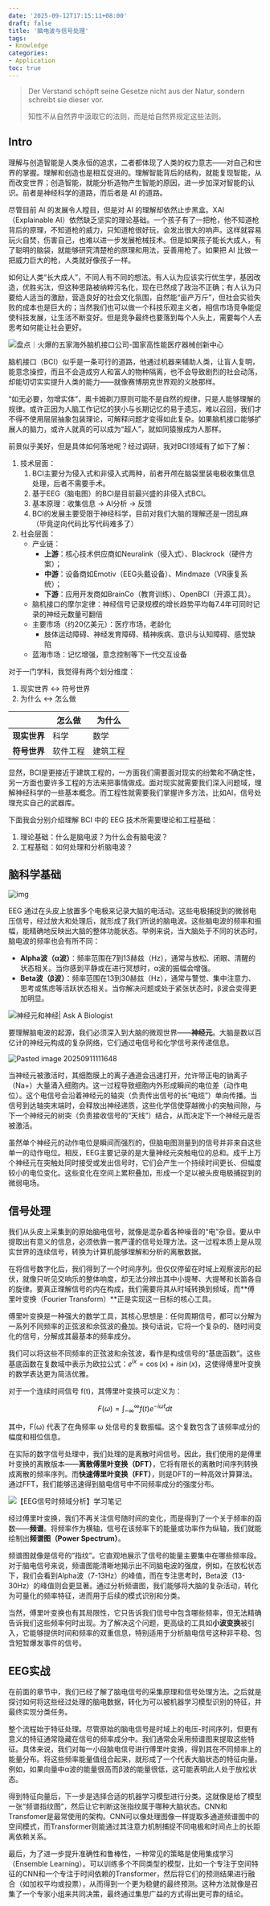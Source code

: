 ```yaml
---
date: '2025-09-12T17:15:11+08:00'
draft: false
title: '脑电波与信号处理'
tags: 
- Knowledge
categories: 
- Application
toc: true
---
```


>Der Verstand schöpft seine Gesetze nicht aus der Natur, sondern schreibt sie dieser vor.
>
>知性不从自然界中汲取它的法则，而是给自然界规定这些法则。

<!--more-->

## Intro

理解与创造智能是人类永恒的追求，二者都体现了人类的权力意志——对自己和世界的掌握。理解和创造也是相互促进的。理解智能背后的结构，就能复现智能，从而改变世界；创造智能，就能分析造物产生智能的原因，进一步加深对智能的认识。前者是神经科学的道路，而后者是 AI 的道路。

尽管目前 AI 的发展令人瞠目，但是对 AI 的理解却依然止步黑盒。XAI（Explainable AI）依然缺乏坚实的理论基础。一个孩子有了一把枪，他不知道枪背后的原理，不知道枪的威力，只知道枪很好玩，会发出很大的响声。这样就容易玩火自焚，伤害自己，也难以进一步发展枪械技术。但是如果孩子能长大成人，有了聪明的脑袋，就能够研究清楚枪的原理和用法，妥善用枪了。如果把 AI 比做一把威力巨大的枪，人类就好像孩子一样。

如何让人类“长大成人”，不同人有不同的想法。有人认为应该实行优生学，基因改造，优胜劣汰，但这种思路被纳粹污名化，现在已然成了政治不正确；有人认为只要给人适当的激励，营造良好的社会文化氛围，自然能“亩产万斤”，但社会实验失败的成本也是巨大的；当然我们也可以做一个科技乐观主义者，相信市场竞争能促使科技发展，让生活不断变好。但是竞争最终也要落到每个人头上，需要每个人去思考如何能让社会更好。

![盘点｜火爆的五家海外脑机接口公司-国家高性能医疗器械创新中心](./assets/6377137759531333063943490.jpg)

脑机接口（BCI）似乎是一条可行的道路，他通过机器来辅助人类，让盲人复明，能意念操控，而且不会造成穷人和富人的物种隔离，也不会导致剧烈的社会动荡，却能切切实实提升人类的能力——就像赛博朋克世界观的义肢那样。

“如无必要，勿增实体”，奥卡姆剃刀原则可能不是自然的规律，只是人能够理解的规律。或许正因为人脑工作记忆的狭小与长期记忆的易于遗忘，难以召回，我们才不得不使用层层抽象包装理论，可解释问题才变得如此复杂。如果脑机接口能够扩展人的脑力，或许人就真的可以成为“超人”，就如同猿猴成为人那样。

前景似乎美好，但是具体如何落地呢？经过调研，我对BCI领域有了如下了解：
1. 技术层面：
	1. BCI主要分为侵入式和非侵入式两种，前者开颅在脑袋里装电极收集信息处理，后者不需要手术。
	2. 基于EEG（脑电图）的BCI是目前最兴盛的非侵入式BCI。
	3. 基本原理：收集信息 -> AI分析 -> 反馈
	4. BCI的发展主要受限于神经科学，目前对我们大脑的理解还是一团乱麻（毕竟逆向代码比写代码难多了）
2. 社会层面：
    - 产业链：
        - **上游**：核心技术供应商如Neuralink（侵入式）、Blackrock（硬件方案）；
        - **中游**：设备商如Emotiv（EEG头戴设备）、Mindmaze（VR康复系统）；
        - **下游**：应用开发商如BrainCo（教育训练）、OpenBCI（开源工具）。
    - 脑机接口的摩尔定律：神经信号记录规模的增长趋势平均每7.4年可同时记录的神经元数量可翻倍
    - 主要市场（约20亿美元）：医疗市场，老龄化
        - 肢体运动障碍、神经发育障碍、精神疾病、意识与认知障碍、感觉缺陷
    - 蓝海市场：记忆增强，意念控制等下一代交互设备

对于一门学科，我觉得有两个划分维度：
1. 现实世界 <-> 符号世界
2. 为什么 <-> 怎么做

|              | 怎么做   | 为什么   |
| ------------ | -------- | -------- |
| **现实世界** | 科学     | 数学     |
| **符号世界** | 软件工程 | 建筑工程 |

显然，BCI是更接近于建筑工程的，一方面我们需要面对现实的纷繁和不确定性，另一方面也要许多工程的方法来把事情做成。面对现实就需要我们深入问题域，理解神经科学的一些基本概念。而工程性就需要我们掌握许多方法，比如AI，信号处理充实自己的武器库。

下面我会分别介绍理解 BCI 中的 EEG 技术所需要理论和工程基础：
1. 理论基础：什么是脑电波？为什么会有脑电波？
2. 工程基础：如何处理和分析脑电波？

## 脑科学基础

![img](./assets/5b2-300x201.gif)

EEG 通过在头皮上放置多个电极来记录大脑的电活动。这些电极捕捉到的微弱电压信号，经过放大和处理后，就形成了我们所说的脑电波。这些脑电波的频率和振幅，能精确地反映出大脑的整体功能状态。举例来说，当大脑处于不同的状态时，脑电波的频率也会有所不同：

- **Alpha波（α波）**：频率范围在7到13赫兹（Hz），通常与放松、闭眼、清醒的状态相关。当你感到平静或在进行冥想时，α波的振幅会增强。
- **Beta波（β波）**：频率范围在13到30赫兹（Hz），通常与警觉、集中注意力、思考或焦虑等活跃状态相关。当你解决问题或处于紧张状态时，β波会变得更加明显。

![神经元和神经| Ask A Biologist](./assets/neuron-anatomy-chinese-simplified.jpg)

要理解脑电波的起源，我们必须深入到大脑的微观世界——**神经元**。大脑是数以百亿计的神经元构成的复杂网络，它们通过电信号和化学信号来传递信息。

![Pasted image 20250911111648](./assets/ele.png)

当神经元被激活时，其细胞膜上的离子通道会迅速打开，允许带正电的钠离子（Na+）大量涌入细胞内。这一过程导致细胞内外形成瞬间的电位差（动作电位）。这个电信号会沿着神经元的轴突（负责传出信号的长“电缆”）单向传播。当信号到达轴突末端时，会释放出神经递质，这些化学信使穿越微小的突触间隙，与下一个神经元的树突（负责接收信号的“天线”）结合，从而决定下一个神经元是否被激活。

虽然单个神经元的动作电位是瞬间而强烈的，但脑电图测量到的信号并非来自这些单一的动作电位。相反，EEG主要记录的是大量神经元突触电位的总和。成千上万个神经元在突触处同时接受或发出信号时，它们会产生一个持续时间更长、但幅度较小的电位变化。这些变化在空间上累积叠加，形成一个足以被头皮电极捕捉到的微弱电场。

## 信号处理

我们从头皮上采集到的原始脑电信号，就像是混杂着各种噪音的“电”杂音。要从中提取出有意义的信息，必须依靠一套严谨的信号处理方法。这一过程本质上是从现实世界的连续信号，转换为计算机能够理解和分析的离散数据。

在将信号数字化后，我们得到了一个时间序列。但仅仅停留在时域上观察波形的起伏，就像只听见交响乐的整体响度，却无法分辨出其中小提琴、大提琴和长笛各自的旋律。要真正理解信号的内在构成，我们需要将其从时域转换到频域，而**傅里叶变换（Fourier Transform）**正是实现这一目标的核心工具。

傅里叶变换是一种强大的数学工具，其核心思想是：任何周期信号，都可以分解为一系列不同频率的正弦波和余弦波的叠加。换句话说，它将一个复杂的、随时间变化的信号，分解成其最基本的频率成分。

我们可以将这些不同频率的正弦波和余弦波，看作是构成信号的“基底函数”。这些基底函数在复数域中表示为欧拉公式：$e^{ix} = \cos(x) + i\sin(x)$，这使得傅里叶变换的数学表达更为简洁优雅。

对于一个连续时间信号 f(t)，其傅里叶变换可以定义为：

$$F(\omega) = \int_{-\infty}^{\infty} f(t) e^{-i\omega t} dt$$

其中，F(ω) 代表了在角频率 ω 处信号的复数振幅。这个复数包含了该频率成分的幅度和相位信息。

在实际的数字信号处理中，我们处理的是离散时间信号。因此，我们使用的是傅里叶变换的离散版本——**离散傅里叶变换（DFT）**，它将有限长的离散时间序列转换成离散的频率序列。而**快速傅里叶变换（FFT）**，则是DFT的一种高效计算算法。通过FFT，我们能够迅速得到脑电信号中不同频率成分的强度分布。

![【EEG信号时频域分析】学习笔记](./assets/v2-ddf9b69a609611afb2f5735487659c7d_1440w.png)

经过傅里叶变换，我们不再关注信号随时间的变化，而是得到了一个关于频率的函数——**频谱**。将频率作为横轴，信号在该频率下的能量或功率作为纵轴，我们就能绘制出**频谱图（Power Spectrum）**。

频谱图就像是信号的“指纹”。它直观地展示了信号的能量主要集中在哪些频率段。对于脑电信号来说，频谱图能清晰地揭示出不同脑电波的强度，例如，在放松状态下，我们会看到Alpha波（7-13Hz）的峰值，而在专注思考时，Beta波（13-30Hz）的峰值则会更显著。通过分析频谱图，我们能够将大脑的复杂活动，转化为可量化的频率特征，进而用于后续的模式识别和分类。

当然，傅里叶变换也有其局限性，它只告诉我们信号中包含哪些频率，但无法精确告诉我们这些频率何时出现。为了解决这个问题，更高级的工具如**小波变换**被引入，它能够提供时间和频率的双重信息，特别适用于分析脑电信号这种非平稳、包含短暂爆发事件的信号。

## EEG实战

在前面的章节中，我们已经了解了脑电信号的采集原理和信号处理方法。之后就是探讨如何将这些经过处理的脑电数据，转化为可以被机器学习模型识别的特征，并最终实现分类任务。

整个流程始于特征处理。尽管原始的脑电信号是时域上的电压-时间序列，但更有意义的特征通常隐藏在信号的频率成分中。我们通常会采用频谱图来提取这些特征。具体来说，我们对每一小段脑电信号进行傅里叶变换，得到其在不同频率上的能量分布。将这些频率能量值组合起来，就形成了一个代表大脑状态的特征向量。例如，如果向量中α波的能量很高而β波的能量很低，这可能表明此人处于放松状态。

得到特征向量后，下一步是选择合适的机器学习模型进行分类。这就像是给了模型一张“频谱指纹图”，然后让它判断这张指纹属于哪种大脑状态。CNN和Transfomer是最常使用的架构。CNN可以像处理图像一样提取多通道频谱图中的空间模式，而Transformer则能通过其注意力机制捕捉不同电极和时间点上的长距离依赖关系。

最后，为了进一步提升准确性和鲁棒性，一种常见的策略是使用集成学习（Ensemble Learning）。可以训练多个不同类型的模型，比如一个专注于空间特征的CNN和一个专注于时间依赖的Transformer，然后将它们的预测结果进行融合（如加权平均或投票），从而得到一个更为稳健的最终预测。这种方法就像是召集了一个专家小组来共同决策，最终通过集思广益的方式得出更可靠的结论。
